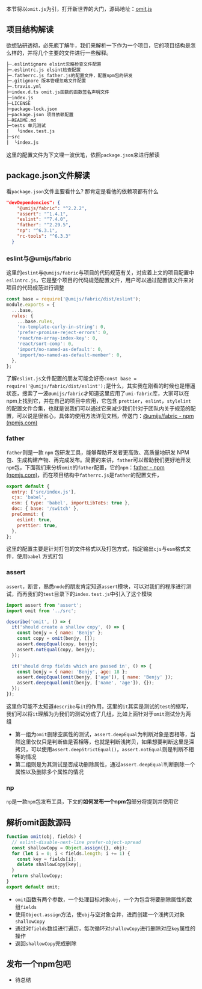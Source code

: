 本节将以`omit.js`为引，打开新世界的大门，源码地址：[omit.js](https://github.com/benjycui/omit.js)

## 项目结构解读

欲想钻研透彻，必先庖丁解牛，我们来解析一下作为一个项目，它的项目结构是怎么样的，并将几个主要的文件进行一些解释。

```txt
├─.eslintignore elsint忽略检查文件配置
├─.eslintrc.js elsint检查配置
├─.fatherrc.js father.js的配置文件，配置npm包的研发
├─.gitignore 版本管理忽略文件配置
├─.travis.yml
├─index.d.ts omit.js函数的函数签名声明文件
├─index.js 
├─LICENSE 
├─package-lock.json
├─package.json 项目依赖配置
├─README.md 
├─tests 单元测试
|   └index.test.js
├─src
|  └index.js
```

这里的配置文件为下文埋一波伏笔，依照`package.json`来进行解读

## package.json文件解读

看`package.json`文件主要看什么? 那肯定是看他的依赖项都有什么

```json
"devDependencies": {
    "@umijs/fabric": "^2.2.2",
    "assert": "^1.4.1",
    "eslint": "^7.4.0",
    "father": "^2.29.5",
    "np": "^6.3.1",
    "rc-tools": "^6.3.3"
  }
```

### eslint与@umijs/fabric

这里的`eslint`与`@umijs/fabric`与项目的代码规范有关，对应着上文的项目配置中`eslintrc.js`，它是整个项目的代码规范配置文件，用户可以通过配置该文件来对项目的代码规范进行调整

```js
const base = require('@umijs/fabric/dist/eslint');
module.exports = {
  ...base,
  rules: {
    ...base.rules,
    'no-template-curly-in-string': 0,
    'prefer-promise-reject-errors': 0,
    'react/no-array-index-key': 0,
    'react/sort-comp': 0,
    'import/no-named-as-default': 0,
    'import/no-named-as-default-member': 0,
  },
};
```

了解`eslint.js`文件配置的朋友可能会好奇`const base = require('@umijs/fabric/dist/eslint');`是什么，其实我在刚看的时候也是懵逼状态，搜索了一波`@umijs/fabric`才知道这里应用了`umi-fabric`库，大家可以在npm上找到它，并在自己的项目中应用，它包含 `prettier`，`eslint`，`stylelint` 的配置文件合集，也就是说我们可以通过它来减少我们针对于团队内关于规范的配置，可以说是很省心，具体的使用方法详见文档，传送门：[@umijs/fabric - npm (npmjs.com)](https://www.npmjs.com/package/@umijs/fabric)

### father

`father`则是一款 `npm` 包研发工具，能够帮助开发者更高效、高质量地研发 NPM 包、生成构建产物、再完成发布。简要的来讲，`father`可以帮助我们更好地开发`npm`包，下面我们来分析`omit`的`father`配置，它的`npm`：[father - npm (npmjs.com)](https://www.npmjs.com/package/father/v/2.7.3)，而在项目结构中`fatherrc.js`是`father`的配置文件，

```js
export default {
  entry: ['src/index.js'],
  cjs: 'babel',
  esm: { type: 'babel', importLibToEs: true },
  doc: { base: '/switch' },
  preCommit: {
    eslint: true,
    prettier: true,
  },
};
```

这里的配置主要是针对打包的文件格式以及打包方式，指定输出`cjs`与`esm`格式文件，使用`babel` 方式打包

### assert

`assert`，断言，熟悉`node`的朋友肯定知道`assert`模块，可以对我们的程序进行测试，而再我们的`test`目录下的`index.test.js`中引入了这个模块

```js
import assert from 'assert';
import omit from '../src';

describe('omit', () => {
  it('should create a shallow copy', () => {
    const benjy = { name: 'Benjy' };
    const copy = omit(benjy, []);
    assert.deepEqual(copy, benjy);
    assert.notEqual(copy, benjy);
  });

  it('should drop fields which are passed in', () => {
    const benjy = { name: 'Benjy', age: 18 };
    assert.deepEqual(omit(benjy, ['age']), { name: 'Benjy' });
    assert.deepEqual(omit(benjy, ['name', 'age']), {});
  });
});
```

这里你可能不太知道`describe`与`it`的作用，这里的`it`其实是测试的`test`的缩写，我们可以将`it`理解为为我们的测试分成了几组，比如上面针对于`omit`测试分为两组

- 第一组为`omit`删除空属性的测试，`assert.deepEqual`为判断对象是否相等，当然这里仅仅只是判断值是否相等，也就是判断浅拷贝，如果想要判断这里是深拷贝，可以使用`assert.deepStrictEqual()`，`assert.notEqual`则是判断不相等的情况
- 第二组则是为其测试是否成功删除属性，通过`assert.deepEqual`判断删除一个属性以及删除多个属性的情况

### np

`np`是一款`npm`包发布工具，下文的**如何发布一个npm包**部分将提到并使用它

## 解析omit函数源码

```js
function omit(obj, fields) {
  // eslint-disable-next-line prefer-object-spread
  const shallowCopy = Object.assign({}, obj);
  for (let i = 0; i < fields.length; i += 1) {
    const key = fields[i];
    delete shallowCopy[key];
  }
  return shallowCopy;
}
export default omit;
```

- `omit`函数有两个参数，一个处理目标对象`obj`，一个为包含将要删除属性的数组`fields`
- 使用`Object.assign`方法，使`obj`与空对象合并，进而创建一个浅拷贝对象`shallowCopy`
- 通过对`fields`数组进行遍历，每次循环对`shallowCopy`进行删除对应`key`属性的操作
- 返回`shallowCopy`完成删除

## 发布一个npm包吧

- 待总结


